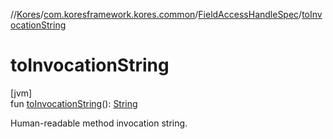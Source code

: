 //[Kores](../../../index.md)/[com.koresframework.kores.common](../index.md)/[FieldAccessHandleSpec](index.md)/[toInvocationString](to-invocation-string.md)

# toInvocationString

[jvm]\
fun [toInvocationString](to-invocation-string.md)(): [String](https://kotlinlang.org/api/latest/jvm/stdlib/kotlin/-string/index.html)

Human-readable method invocation string.
